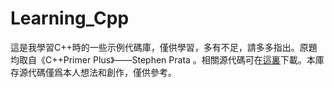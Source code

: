 <h1>Learning_Cpp</h1>
<p>這是我學習C++時的一些示例代碼庫，僅供學習，多有不足，請多多指出。原題均取自《C++Primer Plus》——Stephen Prata <!--张海龙 袁国忠译 （第六版）中文版----人民邮电出版社-->。相關源代碼可在<a href='http://www.epubit.com.cn/book/details/1132'>這裏</a>下載。本庫存源代碼僅爲本人想法和創作，僅供參考。</p>
